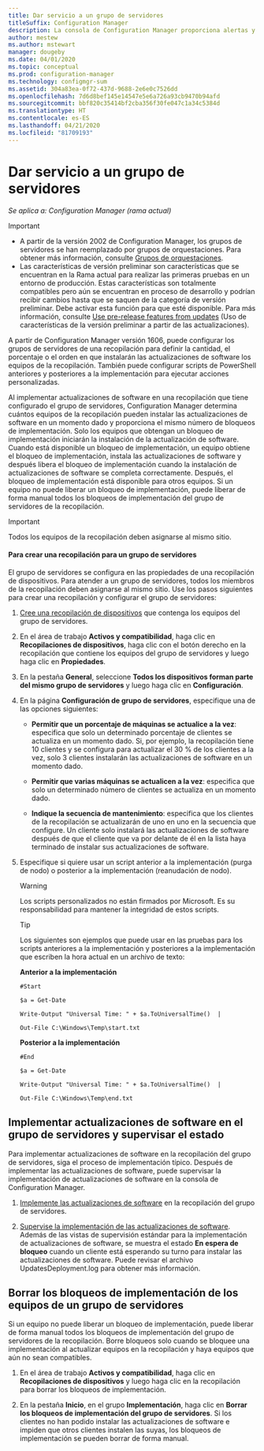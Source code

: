 ```yaml
---
title: Dar servicio a un grupo de servidores
titleSuffix: Configuration Manager
description: La consola de Configuration Manager proporciona alertas y estados para supervisar la compatibilidad y las actualizaciones.
author: mestew
ms.author: mstewart
manager: dougeby
ms.date: 04/01/2020
ms.topic: conceptual
ms.prod: configuration-manager
ms.technology: configmgr-sum
ms.assetid: 304a83ea-0f72-437d-9688-2e6e0c7526dd
ms.openlocfilehash: 7d6d8bef145e14547e5e6a726a93cb9470b94afd
ms.sourcegitcommit: bbf820c35414bf2cba356f30fe047c1a34c5384d
ms.translationtype: HT
ms.contentlocale: es-ES
ms.lasthandoff: 04/21/2020
ms.locfileid: "81709193"
---
```

# <a name="service-a-server-group"></a>Dar servicio a un grupo de servidores

*Se aplica a: Configuration Manager (rama actual)*

>[!IMPORTANT]
> - A partir de la versión 2002 de Configuration Manager, los grupos de servidores se han reemplazado por grupos de orquestaciones. Para obtener más información, consulte [Grupos de orquestaciones](orchestration-groups.md).
> - Las características de versión preliminar son características que se encuentran en la Rama actual para realizar las primeras pruebas en un entorno de producción. Estas características son totalmente compatibles pero aún se encuentran en proceso de desarrollo y podrían recibir cambios hasta que se saquen de la categoría de versión preliminar. Debe activar esta función para que esté disponible. Para más información, consulte [Use pre-release features from updates](../../core/servers/manage/install-in-console-updates.md#bkmk_prerelease) (Uso de características de la versión preliminar a partir de las actualizaciones).

A partir de Configuration Manager versión 1606, puede configurar los grupos de servidores de una recopilación para definir la cantidad, el porcentaje o el orden en que instalarán las actualizaciones de software los equipos de la recopilación. También puede configurar scripts de PowerShell anteriores y posteriores a la implementación para ejecutar acciones personalizadas.

Al implementar actualizaciones de software en una recopilación que tiene configurado el grupo de servidores, Configuration Manager determina cuántos equipos de la recopilación pueden instalar las actualizaciones de software en un momento dado y proporciona el mismo número de bloqueos de implementación. Solo los equipos que obtengan un bloqueo de implementación iniciarán la instalación de la actualización de software. Cuando está disponible un bloqueo de implementación, un equipo obtiene el bloqueo de implementación, instala las actualizaciones de software y después libera el bloqueo de implementación cuando la instalación de actualizaciones de software se completa correctamente. Después, el bloqueo de implementación está disponible para otros equipos. Si un equipo no puede liberar un bloqueo de implementación, puede liberar de forma manual todos los bloqueos de implementación del grupo de servidores de la recopilación.

>[!IMPORTANT]
>Todos los equipos de la recopilación deben asignarse al mismo sitio.

#### <a name="to-create-a-collection-for-a-server-group"></a>Para crear una recopilación para un grupo de servidores  
El grupo de servidores se configura en las propiedades de una recopilación de dispositivos. Para atender a un grupo de servidores, todos los miembros de la recopilación deben asignarse al mismo sitio. Use los pasos siguientes para crear una recopilación y configurar el grupo de servidores:
1.  [Cree una recopilación de dispositivos](../../core/clients/manage/collections/create-collections.md) que contenga los equipos del grupo de servidores.  

2.  En el área de trabajo **Activos y compatibilidad**, haga clic en **Recopilaciones de dispositivos**, haga clic con el botón derecho en la recopilación que contiene los equipos del grupo de servidores y luego haga clic en **Propiedades**.  

3.  En la pestaña **General**, seleccione **Todos los dispositivos forman parte del mismo grupo de servidores** y luego haga clic en **Configuración**.  

4.  En la página **Configuración de grupo de servidores**, especifique una de las opciones siguientes:  

    -   **Permitir que un porcentaje de máquinas se actualice a la vez**: especifica que solo un determinado porcentaje de clientes se actualiza en un momento dado. Si, por ejemplo, la recopilación tiene 10 clientes y se configura para actualizar el 30 % de los clientes a la vez, solo 3 clientes instalarán las actualizaciones de software en un momento dado.  

    -   **Permitir que varias máquinas se actualicen a la vez**: especifica que solo un determinado número de clientes se actualiza en un momento dado.  

    -   **Indique la secuencia de mantenimiento**: especifica que los clientes de la recopilación se actualizarán de uno en uno en la secuencia que configure. Un cliente solo instalará las actualizaciones de software después de que el cliente que va por delante de él en la lista haya terminado de instalar sus actualizaciones de software.  

5.  Especifique si quiere usar un script anterior a la implementación (purga de nodo) o posterior a la implementación (reanudación de nodo).  

    > [!WARNING]
    > Los scripts personalizados no están firmados por Microsoft. Es su responsabilidad para mantener la integridad de estos scripts.

    > [!TIP]  
    > Los siguientes son ejemplos que puede usar en las pruebas para los scripts anteriores a la implementación y posteriores a la implementación que escriben la hora actual en un archivo de texto:  
    >   
    >  **Anterior a la implementación**  
    >   
    >  `#Start`  
    >   
    >  `$a = Get-Date`  
    >   
    >  `Write-Output "Universal Time: " + $a.ToUniversalTime()  |`  
    >   
    >  `Out-File C:\Windows\Temp\start.txt`  
    >   
    >  **Posterior a la implementación**  
    >   
    >  `#End`  
    >   
    >  `$a = Get-Date`  
    >   
    >  `Write-Output "Universal Time: " + $a.ToUniversalTime()  |`  
    >   
    >  `Out-File C:\Windows\Temp\end.txt`  

## <a name="deploy-software-updates-to-the-server-group-and-monitor-status"></a>Implementar actualizaciones de software en el grupo de servidores y supervisar el estado  
Para implementar actualizaciones de software en la recopilación del grupo de servidores, siga el proceso de implementación típico. Después de implementar las actualizaciones de software, puede supervisar la implementación de actualizaciones de software en la consola de Configuration Manager.
1.  [Implemente las actualizaciones de software](manually-deploy-software-updates.md) en la recopilación del grupo de servidores.   

2.  [Supervise la implementación de las actualizaciones de software](monitor-software-updates.md). Además de las vistas de supervisión estándar para la implementación de actualizaciones de software, se muestra el estado **En espera de bloqueo** cuando un cliente está esperando su turno para instalar las actualizaciones de software. Puede revisar el archivo UpdatesDeployment.log para obtener más información.


## <a name="clear-the-deployment-locks-for-computers-in-a-server-group"></a>Borrar los bloqueos de implementación de los equipos de un grupo de servidores  
Si un equipo no puede liberar un bloqueo de implementación, puede liberar de forma manual todos los bloqueos de implementación del grupo de servidores de la recopilación. Borre bloqueos solo cuando se bloquee una implementación al actualizar equipos en la recopilación y haya equipos que aún no sean compatibles.  
1.  En el área de trabajo **Activos y compatibilidad**, haga clic en **Recopilaciones de dispositivos** y luego haga clic en la recopilación para borrar los bloqueos de implementación.  

2.  En la pestaña **Inicio**, en el grupo **Implementación**, haga clic en **Borrar los bloqueos de implementación del grupo de servidores**. Si los clientes no han podido instalar las actualizaciones de software e impiden que otros clientes instalen las suyas, los bloqueos de implementación se pueden borrar de forma manual.  
